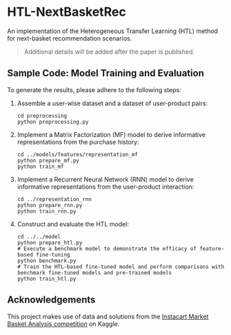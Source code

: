 # HTL-NextBasketRec
An implementation of the Heterogeneous Transfer Learning (HTL) method for next-basket recommendation scenarios.
> Additional details will be added after the paper is published.

## Sample Code: Model Training and Evaluation
To generate the results, please adhere to the following steps:

1. Assemble a user-wise dataset and a dataset of user-product pairs:
    ```shell
    cd preprocessing
    python preprocessing.py
    ```

2. Implement a Matrix Factorization (MF) model to derive informative representations from the purchase history:
    ```shell
    cd ../models/features/representation_mf
    python prepare_mf.py
    python train_mf
    ```

3. Implement a Recurrent Neural Network (RNN) model to derive informative representations from the user-product interaction:
    ```shell
    cd ../representation_rnn
    python prepare_rnn.py
    python train_rnn.py
    ```

4. Construct and evaluate the HTL model:
    ```shell
    cd ../../model
    python prepare_htl.py
    # Execute a benchmark model to demonstrate the efficacy of feature-based fine-tuning
    python benchmark.py
    # Train the HTL-based fine-tuned model and perform comparisons with benchmark fine-tuned models and pre-trained models
    python train_htl.py
    ```

## Acknowledgements
This project makes use of data and solutions from the [Instacart Market Basket Analysis competition](https://www.kaggle.com/c/instacart-market-basket-analysis) on Kaggle.
